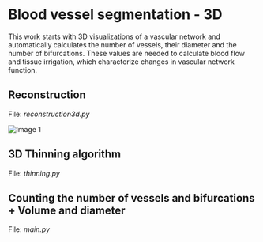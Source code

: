 # Blood vessel segmentation - 3D

This work starts with 3D visualizations of a vascular network and automatically calculates the number of vessels, their diameter and the number of bifurcations. These values are needed to calculate blood flow and tissue irrigation, which characterize changes in vascular network function.

## Reconstruction
File: *reconstruction3d.py*

![Image 1](/images/logo.png)

## 3D Thinning algorithm
File: *thinning.py*

## Counting the number of vessels and bifurcations + Volume and diameter 
File: *main.py*


